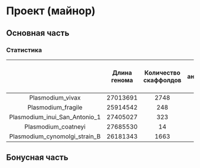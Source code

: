 # Проект (майнор)

## Основная часть

### Статистика

|  | Длина генома | Количество скаффолдов | Количество аннотированных генов | Доля аннотированных генов | Количество участков с Z-DNA | Общаа длина участков Z-DNA |
| :-----------: | :-----------: | :-----------: | :-----------: | :-----------: | :-----------: | :-----------: |
| Plasmodium_vivax | 27013691 | 2748 | 5510 | 52.47 |
| Plasmodium_fragile | 25914542 | 248 | 5743 | 54.95 |
| Plasmodium_inui_San_Antonio_1 | 27405027 | 323 | 5879 | 47.47 |
| Plasmodium_coatneyi | 27685530 | 14 | 5575 | 50.81 |
| Plasmodium_cynomolgi_strain_B | 26181343 | 1663 | 5776 | 48.2 |

## Бонусная часть
